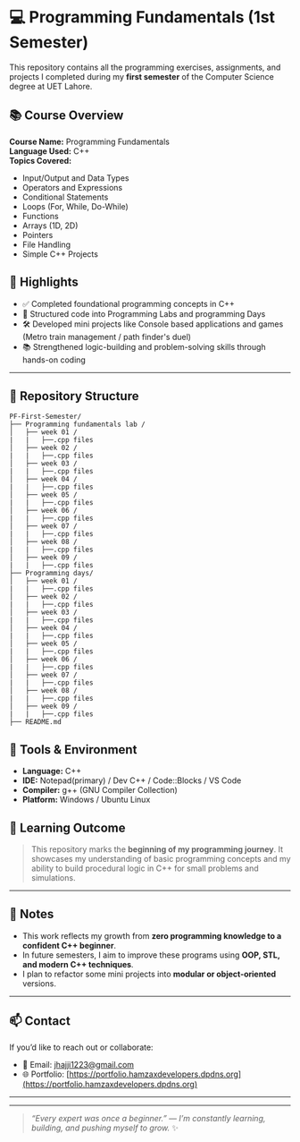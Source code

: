 # 💻 Programming Fundamentals (1st Semester)

This repository contains all the programming exercises, assignments, and projects I completed during my **first semester** of the Computer Science degree at UET Lahore.

## 📚 Course Overview

**Course Name:** Programming Fundamentals  
**Language Used:** C++  
**Topics Covered:**
- Input/Output and Data Types
- Operators and Expressions
- Conditional Statements
- Loops (For, While, Do-While)
- Functions
- Arrays (1D, 2D)
- Pointers 
- File Handling
- Simple C++ Projects

## 🚀 Highlights

- ✅ Completed foundational programming concepts in C++
- 📁 Structured code into Programming Labs and programming Days
- 🛠️ Developed mini projects like Console based applications and games (Metro train management / path finder's duel)
- 📚 Strengthened logic-building and problem-solving skills through hands-on coding

---
## 📁 Repository Structure

```text
PF-First-Semester/
├── Programming fundamentals lab /
│   ├── week 01 /
|   |   ├──.cpp files   
│   ├── week 02 /
|   |   ├──.cpp files
│   ├── week 03 /
|   |   ├──.cpp files   
│   ├── week 04 /
|   |   ├──.cpp files
│   ├── week 05 /
|   |   ├──.cpp files   
│   ├── week 06 /
|   |   ├──.cpp files
│   ├── week 07 /
|   |   ├──.cpp files   
│   ├── week 08 /
|   |   ├──.cpp files
│   ├── week 09 /
|   |   ├──.cpp files     
├── Programming days/
│   ├── week 01 /
|   |   ├──.cpp files   
│   ├── week 02 /
|   |   ├──.cpp files
│   ├── week 03 /
|   |   ├──.cpp files   
│   ├── week 04 /
|   |   ├──.cpp files
│   ├── week 05 /
|   |   ├──.cpp files   
│   ├── week 06 /
|   |   ├──.cpp files
│   ├── week 07 /
|   |   ├──.cpp files   
│   ├── week 08 /
|   |   ├──.cpp files
│   ├── week 09 /
|   |   ├──.cpp files    
├── README.md
```
## 🔧 Tools & Environment

- **Language:** C++
- **IDE:** Notepad(primary) / Dev C++ / Code::Blocks / VS Code
- **Compiler:** g++ (GNU Compiler Collection)
- **Platform:** Windows / Ubuntu Linux


## 🧠 Learning Outcome

> This repository marks the **beginning of my programming journey**. It showcases my understanding of basic programming concepts and my ability to build procedural logic in C++ for small problems and simulations.

---

## 📌 Notes

- This work reflects my growth from **zero programming knowledge to a confident C++ beginner**.
- In future semesters, I aim to improve these programs using **OOP, STL, and modern C++ techniques**.
- I plan to refactor some mini projects into **modular or object-oriented** versions.

---

## 📫 Contact

If you’d like to reach out or collaborate:

- 📧 Email: [jhajji1223@gmail.com](mailto:jhajji1223@gmail.com)
- 🌐 Portfolio: [https://portfolio.hamzaxdevelopers.dpdns.org](https://portfolio.hamzaxdevelopers.dpdns.org) 

---

---
> _“Every expert was once a beginner.” — I’m constantly learning, building, and pushing myself to grow._ ✨
